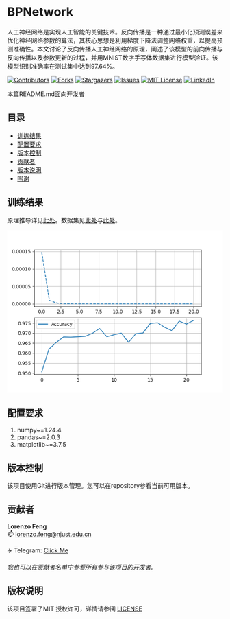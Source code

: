 # BPNetwork

人工神经网络是实现人工智能的关键技术。反向传播是一种通过最小化预测误差来优化神经网络参数的算法，其核心思想是利用梯度下降法调整网络权重，以提高预测准确性。本文讨论了反向传播人工神经网络的原理，阐述了该模型的前向传播与反向传播以及参数更新的过程，并用MNIST数字手写体数据集进行模型验证。该模型识别准确率在测试集中达到97.64\%。

[![Contributors][contributors-shield]][contributors-url]
[![Forks][forks-shield]][forks-url]
[![Stargazers][stars-shield]][stars-url]
[![Issues][issues-shield]][issues-url]
[![MIT License][license-shield]][license-url]
[![LinkedIn][linkedin-shield]][linkedin-url]


 本篇README.md面向开发者

## 目录

- [训练结果](#训练结果)
- [配置要求](#开发前的配置要求)
- [版本控制](#版本控制)
- [贡献者](#贡献者)
- [版本说明](#版本说明)
- [鸣谢](#鸣谢)

## 训练结果

原理推导详见[此处](./doc/基于PB人工神经网络的数字手写体识别模型.pdf)。数据集见[此处](./dataset/mnist_train.csv)与[此处](./dataset/mnist_test.csv)。

![损失函数与准确率曲线](./doc/result.png)

## 配置要求

1. numpy~=1.24.4
2. pandas~=2.0.3
3. matplotlib~=3.7.5


## 版本控制

该项目使用Git进行版本管理。您可以在repository参看当前可用版本。

## 贡献者

**Lorenzo Feng** <br/>
:mailbox: lorenzo.feng@njust.edu.cn

:airplane: Telegram: [Click Me](https://t.me/lorenzofeng)    

 *您也可以在贡献者名单中参看所有参与该项目的开发者。*

## 版权说明

该项目签署了MIT 授权许可，详情请参阅 [LICENSE](https://github.com/7emotions/ChromiumSpider/blob/master/LICENSE.txt)

<!-- links -->

[your-project-path]:njust-opensource/BPNetwork
[contributors-shield]: https://img.shields.io/github/contributors/njust-opensource/BPNetwork.svg?style=flat-square
[contributors-url]: https://github.com/njust-opensource/BPNetwork/graphs/contributors
[forks-shield]: https://img.shields.io/github/forks/njust-opensource/BPNetwork.svg?style=flat-square
[forks-url]: https://github.com/njust-opensource/BPNetwork/network/members
[stars-shield]: https://img.shields.io/github/stars/njust-opensource/BPNetwork.svg?style=flat-square
[stars-url]: https://github.com/njust-opensource/BPNetwork/stargazers
[issues-shield]: https://img.shields.io/github/issues/njust-opensource/BPNetwork.svg?style=flat-square
[issues-url]: https://img.shields.io/github/issues/njust-opensource/BPNetwork.svg
[license-shield]: https://img.shields.io/github/license/njust-opensource/BPNetwork.svg?style=flat-square
[license-url]: https://github.com/njust-opensource/BPNetwork/blob/master/LICENSE
[linkedin-shield]: https://img.shields.io/badge/-LinkedIn-black.svg?style=flat-square&logo=linkedin&colorB=555
[linkedin-url]: https://linkedin.com/in/shaojintian
